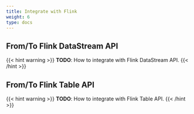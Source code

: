 ```yaml
---
title: Integrate with Flink
weight: 6
type: docs
---
```

<!--
Licensed to the Apache Software Foundation (ASF) under one
or more contributor license agreements.  See the NOTICE file
distributed with this work for additional information
regarding copyright ownership.  The ASF licenses this file
to you under the Apache License, Version 2.0 (the
"License"); you may not use this file except in compliance
with the License.  You may obtain a copy of the License at

  http://www.apache.org/licenses/LICENSE-2.0

Unless required by applicable law or agreed to in writing,
software distributed under the License is distributed on an
"AS IS" BASIS, WITHOUT WARRANTIES OR CONDITIONS OF ANY
KIND, either express or implied.  See the License for the
specific language governing permissions and limitations
under the License.
-->

## From/To Flink DataStream API

{{< hint warning >}}
**TODO**: How to integrate with Flink DataStream API.
{{< /hint >}}

## From/To Flink Table API

{{< hint warning >}}
**TODO**: How to integrate with Flink Table API.
{{< /hint >}}